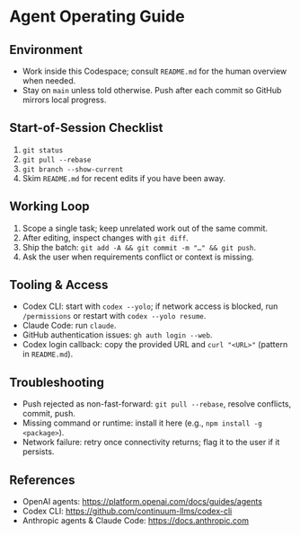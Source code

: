 # Agent Operating Guide

## Environment
- Work inside this Codespace; consult `README.md` for the human overview when needed.
- Stay on `main` unless told otherwise. Push after each commit so GitHub mirrors local progress.

## Start-of-Session Checklist
1. `git status`
2. `git pull --rebase`
3. `git branch --show-current`
4. Skim `README.md` for recent edits if you have been away.

## Working Loop
1. Scope a single task; keep unrelated work out of the same commit.
2. After editing, inspect changes with `git diff`.
3. Ship the batch: `git add -A && git commit -m "…" && git push`.
4. Ask the user when requirements conflict or context is missing.

## Tooling & Access
- Codex CLI: start with `codex --yolo`; if network access is blocked, run `/permissions` or restart with `codex --yolo resume`.
- Claude Code: run `claude`.
- GitHub authentication issues: `gh auth login --web`.
- Codex login callback: copy the provided URL and `curl "<URL>"` (pattern in `README.md`).

## Troubleshooting
- Push rejected as non-fast-forward: `git pull --rebase`, resolve conflicts, commit, push.
- Missing command or runtime: install it here (e.g., `npm install -g <package>`).
- Network failure: retry once connectivity returns; flag it to the user if it persists.

## References
- OpenAI agents: https://platform.openai.com/docs/guides/agents
- Codex CLI: https://github.com/continuum-llms/codex-cli
- Anthropic agents & Claude Code: https://docs.anthropic.com
